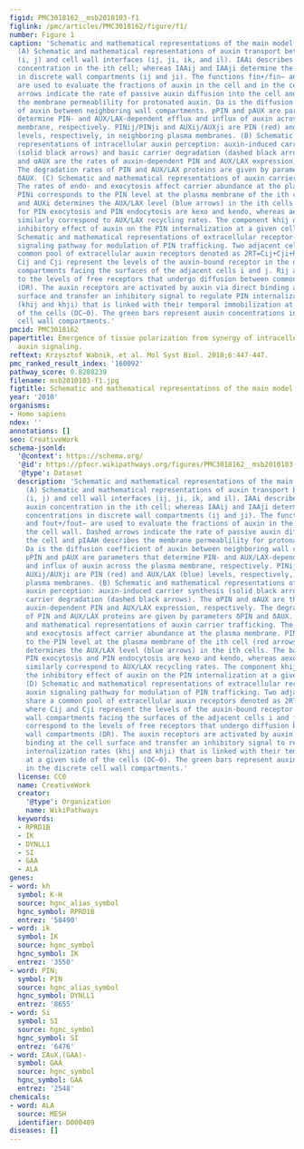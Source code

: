 ```yaml
---
figid: PMC3018162__msb2010103-f1
figlink: /pmc/articles/PMC3018162/figure/f1/
number: Figure 1
caption: 'Schematic and mathematical representations of the main model assumptions.
  (A) Schematic and mathematical representations of auxin transport between cells
  (i, j) and cell wall interfaces (ij, ji, ik, and il). IAAi describes the mean auxin
  concentration in the ith cell; whereas IAAij and IAAji determine the auxin concentrations
  in discrete wall compartments (ij and ji). The functions fin+/fin− and fout+/fout−
  are used to evaluate the fractions of auxin in the cell and in the cell wall. Dashed
  arrows indicate the rate of passive auxin diffusion into the cell and pIAAH describes
  the membrane permeablility for protonated auxin. Da is the diffusion coefficient
  of auxin between neighboring wall compartments. pPIN and pAUX are parameters that
  determine PIN- and AUX/LAX-dependent efflux and influx of auxin across the plasma
  membrane, respectively. PINij/PINji and AUXij/AUXji are PIN (red) and AUX/LAX (blue)
  levels, respectively, in neighboring plasma membranes. (B) Schematic and mathematical
  representations of intracellular auxin perception: auxin-induced carrier synthesis
  (solid black arrows) and basic carrier degradation (dashed black arrows). The αPIN
  and αAUX are the rates of auxin-dependent PIN and AUX/LAX expression, respectively.
  The degradation rates of PIN and AUX/LAX proteins are given by parameters δPIN and
  δAUX. (C) Schematic and mathematical representations of auxin carrier trafficking.
  The rates of endo- and exocytosis affect carrier abundance at the plasma membrane.
  PINi corresponds to the PIN level at the plasma membrane of the ith cell (red arrows)
  and AUXi determines the AUX/LAX level (blue arrows) in the ith cells. The base rates
  for PIN exocytosis and PIN endocytosis are kexo and kendo, whereas aexo and aendo
  similarly correspond to AUX/LAX recycling rates. The component khij determines the
  inhibitory effect of auxin on the PIN internalization at a given cell side. (D)
  Schematic and mathematical representations of extracellular receptor-based auxin
  signaling pathway for modulation of PIN trafficking. Two adjacent cells share a
  common pool of extracellular auxin receptors denoted as 2RT=Cij+Cji+Rij+Rji, where
  Cij and Cji represent the levels of the auxin-bound receptor in the discrete wall
  compartments facing the surfaces of the adjacent cells i and j. Rij and Rji correspond
  to the levels of free receptors that undergo diffusion between common wall compartments
  (DR). The auxin receptors are activated by auxin via direct binding at the cell
  surface and transfer an inhibitory signal to regulate PIN internalization rates
  (khij and khji) that is linked with their temporal immobilization at a given side
  of the cells (DC∼0). The green bars represent auxin concentrations in the discrete
  cell wall compartments.'
pmcid: PMC3018162
papertitle: Emergence of tissue polarization from synergy of intracellular and extracellular
  auxin signaling.
reftext: Krzysztof Wabnik, et al. Mol Syst Biol. 2010;6:447-447.
pmc_ranked_result_index: '160092'
pathway_score: 0.8208239
filename: msb2010103-f1.jpg
figtitle: Schematic and mathematical representations of the main model assumptions
year: '2010'
organisms:
- Homo sapiens
ndex: ''
annotations: []
seo: CreativeWork
schema-jsonld:
  '@context': https://schema.org/
  '@id': https://pfocr.wikipathways.org/figures/PMC3018162__msb2010103-f1.html
  '@type': Dataset
  description: 'Schematic and mathematical representations of the main model assumptions.
    (A) Schematic and mathematical representations of auxin transport between cells
    (i, j) and cell wall interfaces (ij, ji, ik, and il). IAAi describes the mean
    auxin concentration in the ith cell; whereas IAAij and IAAji determine the auxin
    concentrations in discrete wall compartments (ij and ji). The functions fin+/fin−
    and fout+/fout− are used to evaluate the fractions of auxin in the cell and in
    the cell wall. Dashed arrows indicate the rate of passive auxin diffusion into
    the cell and pIAAH describes the membrane permeablility for protonated auxin.
    Da is the diffusion coefficient of auxin between neighboring wall compartments.
    pPIN and pAUX are parameters that determine PIN- and AUX/LAX-dependent efflux
    and influx of auxin across the plasma membrane, respectively. PINij/PINji and
    AUXij/AUXji are PIN (red) and AUX/LAX (blue) levels, respectively, in neighboring
    plasma membranes. (B) Schematic and mathematical representations of intracellular
    auxin perception: auxin-induced carrier synthesis (solid black arrows) and basic
    carrier degradation (dashed black arrows). The αPIN and αAUX are the rates of
    auxin-dependent PIN and AUX/LAX expression, respectively. The degradation rates
    of PIN and AUX/LAX proteins are given by parameters δPIN and δAUX. (C) Schematic
    and mathematical representations of auxin carrier trafficking. The rates of endo-
    and exocytosis affect carrier abundance at the plasma membrane. PINi corresponds
    to the PIN level at the plasma membrane of the ith cell (red arrows) and AUXi
    determines the AUX/LAX level (blue arrows) in the ith cells. The base rates for
    PIN exocytosis and PIN endocytosis are kexo and kendo, whereas aexo and aendo
    similarly correspond to AUX/LAX recycling rates. The component khij determines
    the inhibitory effect of auxin on the PIN internalization at a given cell side.
    (D) Schematic and mathematical representations of extracellular receptor-based
    auxin signaling pathway for modulation of PIN trafficking. Two adjacent cells
    share a common pool of extracellular auxin receptors denoted as 2RT=Cij+Cji+Rij+Rji,
    where Cij and Cji represent the levels of the auxin-bound receptor in the discrete
    wall compartments facing the surfaces of the adjacent cells i and j. Rij and Rji
    correspond to the levels of free receptors that undergo diffusion between common
    wall compartments (DR). The auxin receptors are activated by auxin via direct
    binding at the cell surface and transfer an inhibitory signal to regulate PIN
    internalization rates (khij and khji) that is linked with their temporal immobilization
    at a given side of the cells (DC∼0). The green bars represent auxin concentrations
    in the discrete cell wall compartments.'
  license: CC0
  name: CreativeWork
  creator:
    '@type': Organization
    name: WikiPathways
  keywords:
  - RPRD1B
  - IK
  - DYNLL1
  - SI
  - GAA
  - ALA
genes:
- word: kh
  symbol: K-H
  source: hgnc_alias_symbol
  hgnc_symbol: RPRD1B
  entrez: '58490'
- word: ik
  symbol: IK
  source: hgnc_symbol
  hgnc_symbol: IK
  entrez: '3550'
- word: PIN;
  symbol: PIN
  source: hgnc_alias_symbol
  hgnc_symbol: DYNLL1
  entrez: '8655'
- word: Si
  symbol: SI
  source: hgnc_symbol
  hgnc_symbol: SI
  entrez: '6476'
- word: ΣΑυX,(GAA)-
  symbol: GAA
  source: hgnc_symbol
  hgnc_symbol: GAA
  entrez: '2548'
chemicals:
- word: ALA
  source: MESH
  identifier: D000409
diseases: []
---
```

